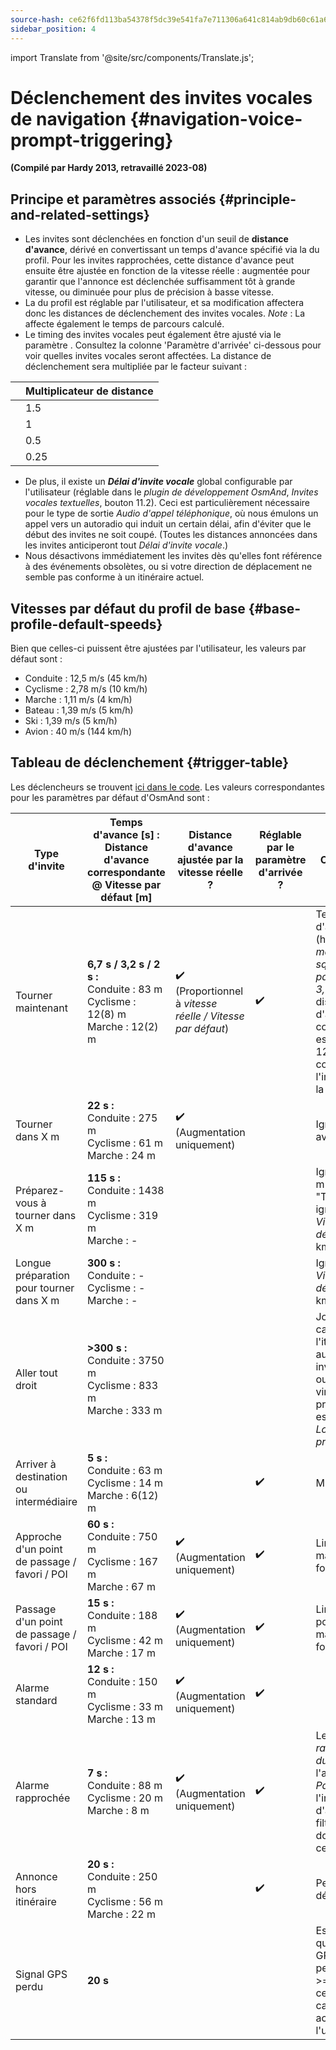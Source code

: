 ```yaml
---
source-hash: ce62f6fd113ba54378f5dc39e541fa7e711306a641c814ab9db60c61a6c63dd1
sidebar_position: 4
---
```

import Translate from '@site/src/components/Translate.js';


# Déclenchement des invites vocales de navigation {#navigation-voice-prompt-triggering}

                               
**(Compilé par Hardy 2013, retravaillé 2023-08)**
## Principe et paramètres associés {#principle-and-related-settings}
* Les invites sont déclenchées en fonction d'un seuil de **distance d'avance**, dérivé en convertissant un temps d'avance spécifié via la **_<Translate android="true" ids="default_speed_setting_title" />_** du profil. Pour les invites rapprochées, cette distance d'avance peut ensuite être ajustée en fonction de la vitesse réelle : augmentée pour garantir que l'annonce est déclenchée suffisamment tôt à grande vitesse, ou diminuée pour plus de précision à basse vitesse.
* La **_<Translate android="true" ids="default_speed_setting_title" />_** du profil est réglable par l'utilisateur, et sa modification affectera donc les distances de déclenchement des invites vocales.
*Note* : La _<Translate android="true" ids="default_speed_setting_title" />_ affecte également le temps de parcours calculé.
* Le timing des invites vocales peut également être ajusté via le paramètre **_<Translate android="true" ids="arrival_distance" />_**. Consultez la colonne 'Paramètre d'arrivée' ci-dessous pour voir quelles invites vocales seront affectées. La distance de déclenchement sera multipliée par le facteur suivant :

**<Translate android="true" ids="arrival_distance" />** | Multiplicateur de distance
--- | --- 
**<Translate android="true" ids="arrival_distance_factor_early" />** | 1.5
**<Translate android="true" ids="arrival_distance_factor_normally" />** | 1
**<Translate android="true" ids="arrival_distance_factor_late" />** | 0.5
**<Translate android="true" ids="arrival_distance_factor_at_last" />** | 0.25
* De plus, il existe un **_Délai d'invite vocale_** global configurable par l'utilisateur (réglable dans le _plugin de développement OsmAnd_, _Invites vocales textuelles_, bouton 11.2). Ceci est particulièrement nécessaire pour le type de sortie _Audio d'appel téléphonique_, où nous émulons un appel vers un autoradio qui induit un certain délai, afin d'éviter que le début des invites ne soit coupé. (Toutes les distances annoncées dans les invites anticiperont tout _Délai d'invite vocale_.)
* Nous désactivons immédiatement les invites dès qu'elles font référence à des événements obsolètes, ou si votre direction de déplacement ne semble pas conforme à un itinéraire actuel.

## Vitesses par défaut du profil de base {#base-profile-default-speeds}
Bien que celles-ci puissent être ajustées par l'utilisateur, les valeurs par défaut sont :
* Conduite : 12,5 m/s (45 km/h)
* Cyclisme : 2,78 m/s (10 km/h)
* Marche : 1,11 m/s (4 km/h)
* Bateau : 1,39 m/s (5 km/h)
* Ski : 1,39 m/s (5 km/h)
* Avion : 40 m/s (144 km/h)

## Tableau de déclenchement {#trigger-table}

Les déclencheurs se trouvent [ici dans le code](https://github.com/osmandapp/OsmAnd/blob/master/OsmAnd/src/net/osmand/plus/routing/data/AnnounceTimeDistances.java#L65). Les valeurs correspondantes pour les paramètres par défaut d'OsmAnd sont :

Type d'invite | Temps d'avance [s] :<br/>Distance d'avance correspondante @ Vitesse par défaut [m] | Distance d'avance ajustée par la vitesse réelle ? | Réglable par le paramètre d'arrivée ? | Commentaire |
--- | --- | --- | --- | --- |
Tourner maintenant | **6,7 s / 3,2 s / 2 s :**<br/>Conduite : 83 m<br/>Cyclisme : 12(8) m<br/>Marche : 12(2) m | :heavy_check_mark: (Proportionnel à *vitesse réelle / Vitesse par défaut*) | :heavy_check_mark: | Temps d'avance (heuristique) = _max(8, sqrt(Vitesse par défaut * 3,6))_. La distance d'avance correspondante est arrondie à 12 m pour tenir compte de l'imprécision de la position. |
Tourner dans X m | **22 s :**<br/>Conduite : 275 m<br/>Cyclisme : 61 m<br/>Marche : 24 m | :heavy_check_mark: (Augmentation uniquement) |  | Ignoré si < 15 s avant le virage |
Préparez-vous à tourner dans X m | **115 s :**<br/>Conduite : 1438 m<br/>Cyclisme : 319 m<br/>Marche : - |  |  | Ignoré si < 150 m avant "Tourner dans", ignoré pour _Vitesse par défaut_ < 8 km/h |
Longue préparation pour tourner dans X m | **300 s :**<br/>Conduite : -<br/>Cyclisme : -<br/>Marche : - |  |  | Ignoré pour _Vitesse par défaut_ < 108 km/h |
Aller tout droit | **>300 s :**<br/>Conduite : 3750 m<br/>Cyclisme : 833 m<br/>Marche : 333 m | | | Joue après le calcul de l'itinéraire si aucune autre invite n'est due, ou après un virage si le prochain virage est à plus de _Longue préparation_ |
Arriver à destination ou intermédiaire | **5 s :**<br/>Conduite : 63 m<br/>Cyclisme : 14 m<br/>Marche : 6(12) m | |:heavy_check_mark: | Minimum 12 m |
Approche d'un point de passage / favori / POI | **60 s :**<br/>Conduite : 750 m<br/>Cyclisme : 167 m<br/>Marche : 67 m | :heavy_check_mark: (Augmentation uniquement) | :heavy_check_mark: | Limité à 1 point maximum à la fois |
Passage d'un point de passage / favori / POI | **15 s :**<br/>Conduite : 188 m<br/>Cyclisme : 42 m<br/>Marche : 17 m | :heavy_check_mark: (Augmentation uniquement) | :heavy_check_mark: | Limité à 3 points maximum à la fois |
Alarme standard | **12 s :**<br/>Conduite : 150 m<br/>Cyclisme : 33 m<br/>Marche : 13 m | :heavy_check_mark: (Augmentation uniquement) | :heavy_check_mark: |
Alarme rapprochée | **7 s :**<br/>Conduite : 88 m<br/>Cyclisme : 20 m<br/>Marche : 8 m | :heavy_check_mark: (Augmentation uniquement) | :heavy_check_mark: | Le _ralentissement du trafic_ utilise l'alarme _Passage_ pour l'invite d'approche, et filtre les doublons dans ce rayon |
Annonce hors itinéraire | **20 s :**<br/>Conduite : 250 m<br/>Cyclisme : 56 m<br/>Marche : 22 m | | :heavy_check_mark: | Peut être désactivé |
Signal GPS perdu | **20 s** | | | Est joué après que le signal GPS a été perdu pendant >= 20 s et que cela n'a pas été causé par une action de l'utilisateur. |